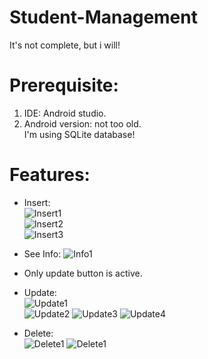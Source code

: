 # Student-Management
It's not complete, but i will!

# Prerequisite:  
  1. IDE: Android studio.  
  2. Android version: not too old.  
  I'm using SQLite database!

# Features:  
* Insert:  
![Insert1](https://user-images.githubusercontent.com/48643699/82750187-a251fb80-9dd8-11ea-99ec-f71879152e97.jpg)  
![Insert2](https://user-images.githubusercontent.com/48643699/82750188-a251fb80-9dd8-11ea-9af7-bb940db70244.jpg)  
![Insert3](https://user-images.githubusercontent.com/48643699/82750189-a251fb80-9dd8-11ea-8791-91e185fc5c07.jpg)  

* See Info:
![Info1](https://user-images.githubusercontent.com/48643699/82750192-a7af4600-9dd8-11ea-9da7-e6ae80592a7b.jpg)  
* Only update button is active.  

* Update:  
![Update1](https://user-images.githubusercontent.com/48643699/82750194-a8e07300-9dd8-11ea-9934-193dd34554c5.jpg)  
![Update2](https://user-images.githubusercontent.com/48643699/82750196-aa11a000-9dd8-11ea-8f7e-6bdbd33c022f.jpg)
![Update3](https://user-images.githubusercontent.com/48643699/82750199-aaaa3680-9dd8-11ea-87e8-01bb4cf9cd07.jpg)
![Update4](https://user-images.githubusercontent.com/48643699/82750202-ac73fa00-9dd8-11ea-8115-481562e9a209.jpg)  

* Delete:  
![Delete1](https://user-images.githubusercontent.com/48643699/82750203-ad0c9080-9dd8-11ea-8540-43a10243b236.jpg) 
![Delete1](https://user-images.githubusercontent.com/48643699/82750206-ada52700-9dd8-11ea-8ca0-98b81cb478d5.jpg) 
